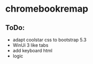 # chromebookremap

## ToDo:

- adapt coolstar css to bootstrap 5.3
- WinUi 3 like tabs
- add keyboard html
- logic

